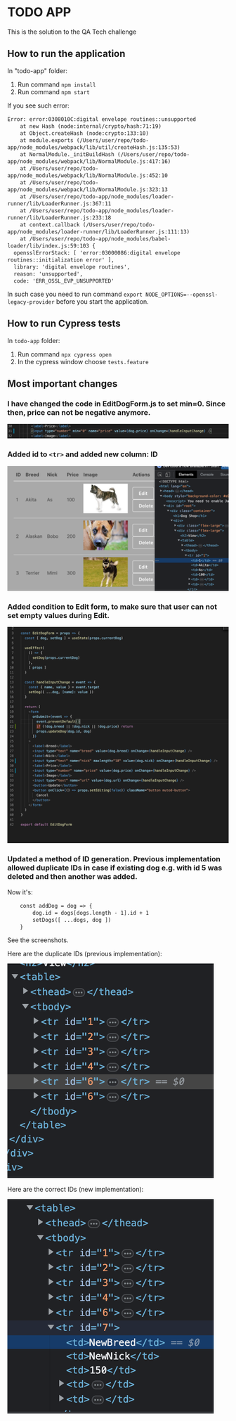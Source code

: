 # TODO APP

This is the solution to the QA Tech challenge

## How to run the application
In "todo-app" folder:
1. Run command `npm install`
2. Run command `npm start`

If you see such error:
```
Error: error:0308010C:digital envelope routines::unsupported
    at new Hash (node:internal/crypto/hash:71:19)
    at Object.createHash (node:crypto:133:10)
    at module.exports (/Users/user/repo/todo-app/node_modules/webpack/lib/util/createHash.js:135:53)
    at NormalModule._initBuildHash (/Users/user/repo/todo-app/node_modules/webpack/lib/NormalModule.js:417:16)
    at /Users/user/repo/todo-app/node_modules/webpack/lib/NormalModule.js:452:10
    at /Users/user/repo/todo-app/node_modules/webpack/lib/NormalModule.js:323:13
    at /Users/user/repo/todo-app/node_modules/loader-runner/lib/LoaderRunner.js:367:11
    at /Users/user/repo/todo-app/node_modules/loader-runner/lib/LoaderRunner.js:233:18
    at context.callback (/Users/user/repo/todo-app/node_modules/loader-runner/lib/LoaderRunner.js:111:13)
    at /Users/user/repo/todo-app/node_modules/babel-loader/lib/index.js:59:103 {
  opensslErrorStack: [ 'error:03000086:digital envelope routines::initialization error' ],
  library: 'digital envelope routines',
  reason: 'unsupported',
  code: 'ERR_OSSL_EVP_UNSUPPORTED'
```
In such case you need to run command `export NODE_OPTIONS=--openssl-legacy-provider` before you start the application.

## How to run Cypress tests

In `todo-app` folder: 
1. Run command `npx cypress open`
2. In the cypress window choose `tests.feature`

## Most important changes

### I have changed the code in EditDogForm.js to set min=0. Since then, price can not be negative anymore.
![Price can not be negative anymore](./images/min_0.png)

### Added id to `<tr>` and added new column: ID
![New column ID and new attribute id in tr](./images/new_col_tr.png)


### Added condition to Edit form, to make sure that user can not set empty values during Edit.
![Condition to ensure values are not empty](./images/edit_dog_if.png)

### Updated a method of ID generation. Previous implementation allowed duplicate IDs in case if existing dog e.g. with id 5 was deleted and then another was added.

Now it's:
```
	const addDog = dog => {
		dog.id = dogs[dogs.length - 1].id + 1
		setDogs([ ...dogs, dog ])
	}
```
See the screenshots.

Here are the duplicate IDs (previous implementation):

![Duplicate IDs coming from the old implementation](./images/old_ids.png)

Here are the correct IDs (new implementation):

![Correct ID coming from the new implementation](./images/new_ids.png)

